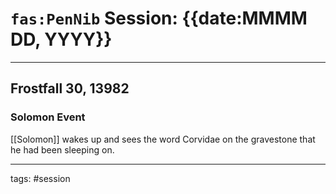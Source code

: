 # `fas:PenNib` Session: {{date:MMMM DD, YYYY}}
---

## Frostfall 30, 13982

### Solomon Event

[[Solomon]] wakes up and sees the word Corvidae on the gravestone that he had been sleeping on. 

---

tags: #session



